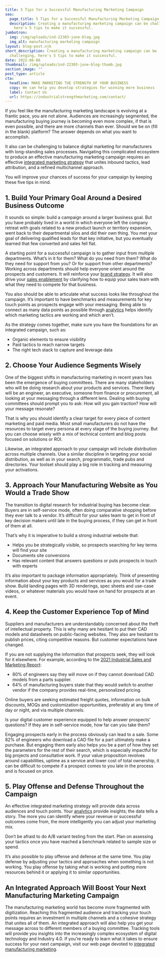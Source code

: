 ```yaml
---
title: 5 Tips for a Successful Manufacturing Marketing Campaign
seo:
  page_title: 5 Tips for a Successful Manufacturing Marketing Campaign
  description: Creating a manufacturing marketing campaign can be challenging,
    here's 5 tips to make it successful.
jumbotron:
  img: /img/uploads/ind-22303-june-blog.jpg
  img_alt: manufacturing marketing campaign
layout: blog-post.njk
short_description: Creating a manufacturing marketing campaign can be
  challenging, here's 5 tips to make it successful.
date: 2022-06-06
thumbnail: /img/uploads/ind-22303-june-blog-thumb.jpg
section_image: ""
post_type: article
cta:
  headline: MAKE MARKETING THE STRENGTH OF YOUR BUSINESS
  copy: We can help you develop strategies for winning more business
  label: Contact Us
  url: https://industrialstrengthmarketing.com/contact/
---
```

If you feel like the manufacturing marketing landscape is evolving at a frantic pace, you are not alone. Audiences are increasingly segmented, the manufacturing buying journey is becoming even more complex, if that is even possible, and there are more channels than ever. Should we be on (fill in the blank) platform? The answer depends on what you want to accomplish.



It also can be challenging to balance digital marketing for manufacturers with long-standing sales processes. Navigating this complicated ecosystem to produce an effective manufacturing marketing campaign requires an effective [integrated marketing strategy](https://industrialstrengthmarketing.com/services/integrated-marketing/) that unites inbound tactics, lead attribution, and a refined multichannel approach.



You will improve your chances of success for your campaign by keeping these five tips in mind.

## 1. Build Your Primary Goal Around a Desired Business Outcome

It sounds so simple: build a campaign around a larger business goal. But you have probably lived in a world in which everyone left the company retreat with goals related to a new product launch or territory expansion, went back to their departmental silos and did their own thing. You met your goal of delivering qualified leads for that key initiative, but you eventually learned that few converted and sales fell flat. 



A starting point for a successful campaign is to gather input from multiple departments. What’s in it for them? What do you need from them? What do they need for support from you? Or for support from other departments? Working across departments should help everyone orient around the prospects and customers. It will reinforce your [brand strategy](https://industrialstrengthmarketing.com/services/brand-strategy/). It will also drive your [sales enablement](https://industrialstrengthmarketing.com/services/sales-enablement/) by clarifying how to equip your sales team with what they need to compete for that business.



You also should be able to articulate what success looks like throughout the campaign. It’s important to have benchmarks and measurements for key touch points as prospects engage with your messaging. Being able to connect as many data points as possible through [analytics](https://industrialstrengthmarketing.com/services/analytics-and-insights/) helps identify which marketing tactics are working and which aren’t.



As the strategy comes together, make sure you have the foundations for an integrated campaign, such as:

* Organic elements to ensure visibility
* Paid tactics to reach narrow targets
* The right tech stack to capture and leverage data

## 2. Choose Your Audience Segments Wisely

One of the biggest shifts in manufacturing marketing in recent years has been the emergence of buying committees. There are many stakeholders who will be doing research about your products and services. There likely will be an engineer, an executive, someone from finance or procurement, all looking at your messaging through a different lens. Dealing with buying committees should prompt you to ask: How will you gain traction? How will your message resonate? 



That is why you should identify a clear target for every piece of content marketing and paid media. Most small manufacturers do not have the resources to target every persona at every stage of the buying journey. But you can choose wisely with a mix of technical content and blog posts focused on solutions or ROI.  



Likewise, an integrated approach to your campaign will include distribution across multiple channels. Use a similar discipline in targeting your social distribution, as well as in your search, programmatic, trade pubs and directories. Your toolset should play a big role in tracking and measuring your activations. 

## 3. Approach Your Manufacturing Website as You Would a Trade Show

The transition to digital research for industrial buying has become clear. Buyers are in self-service mode, often doing comparative shopping before they ever talk to a vendor. It’s difficult for your sales team to get in front of key decision makers until late in the buying process, if they can get in front of them at all. 



That’s why it is imperative to build a strong industrial website that:

* Helps you be strategically visible, so prospects searching for key terms will find your site
* Documents site conversions
* Has relevant content that answers questions or puts prospects in touch with experts



It’s also important to package information appropriately. Think of presenting information about your key products and services as you would for a trade show. Build landing pages with 3D renderings, spec sheets and use-case videos, or whatever materials you would have on hand for prospects at an event. 

## 4. Keep the Customer Experience Top of Mind

Suppliers and manufacturers are understandably concerned about the theft of intellectual property. This is why many are hesitant to put their CAD models and datasheets on public-facing websites. They also are hesitant to publish prices, citing competitive reasons. But customer expectations have changed. 



If you are not supplying the information that prospects seek, they will look for it elsewhere. For example, according to the [2021 Industrial Sales and Marketing Report](https://go.partsolutions.com/industrial-sales-and-marketing-report):

* 80% of engineers say they will move on if they cannot download CAD models from a parts supplier. 
* 64% of manufacturing buyers state that they would switch to another vendor if the company provides real-time, personalized pricing. 



Online buyers are seeking estimated freight quotes, information on bulk discounts, MOQs and customization opportunities, preferably at any time of day or night, and via multiple channels.



Is your digital customer experience equipped to help answer prospects’ questions? If they are in self-service mode, how far can you take them?



Engaging prospects early in the process obviously can lead to a sale. Some 82% of engineers who download a CAD file for a part ultimately make a purchase. But engaging them early also helps you be a part of how they set the parameters for the rest of their search, which is especially impactful for big projects and consultative work. If your value proposition revolves around capabilities, uptime as a service and lower cost of total ownership, it can be difficult to compete if a prospect comes to you late in the process and is focused on price.

## 5. Play Offense and Defense Throughout the Campaign

An effective integrated marketing strategy will provide data across audiences and touch points. Your [analytics](https://industrialstrengthmarketing.com/services/analytics-and-insights/) provide insights; the data tells a story. The more you can identify where your revenue or successful outcomes come from, the more intelligently you can adjust your marketing mix.



Don’t be afraid to do A/B variant testing from the start. Plan on assessing your tactics once you have reached a benchmark related to sample size or spend. 



It’s also possible to play offense and defense at the same time. You play defense by adjusting your tactics and approaches when something is not working. You play offense by taking what is working and putting more resources behind it or applying it to similar opportunities. 

## An Integrated Approach Will Boost Your Next Manufacturing Marketing Campaign

The manufacturing marketing world has become more fragmented with digitization. Reaching this fragmented audience and tracking your touch points requires an investment in multiple channels and a cohesive strategy that unites all of them. An integrated approach will also help you get your message across to different members of a buying committee. Tracking tools will provide you insights into the increasingly complex ecosystem of digital technology and Industry 4.0. If you’re ready to learn what it takes to ensure success for your next campaign, visit our web page devoted to [integrated manufacturing marketing](https://industrialstrengthmarketing.com/services/integrated-marketing/).